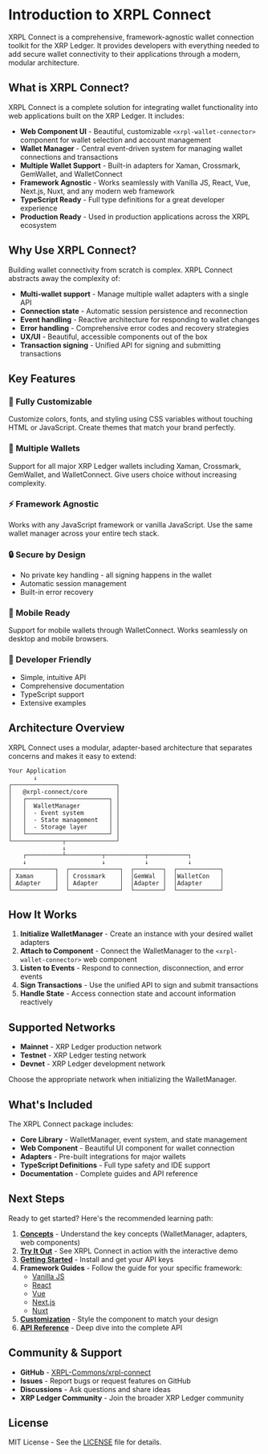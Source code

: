 # Introduction to XRPL Connect

XRPL Connect is a comprehensive, framework-agnostic wallet connection toolkit for the XRP Ledger. It provides developers with everything needed to add secure wallet connectivity to their applications through a modern, modular architecture.

## What is XRPL Connect?

XRPL Connect is a complete solution for integrating wallet functionality into web applications built on the XRP Ledger. It includes:

- **Web Component UI** - Beautiful, customizable `<xrpl-wallet-connector>` component for wallet selection and account management
- **Wallet Manager** - Central event-driven system for managing wallet connections and transactions
- **Multiple Wallet Support** - Built-in adapters for Xaman, Crossmark, GemWallet, and WalletConnect
- **Framework Agnostic** - Works seamlessly with Vanilla JS, React, Vue, Next.js, Nuxt, and any modern web framework
- **TypeScript Ready** - Full type definitions for a great developer experience
- **Production Ready** - Used in production applications across the XRPL ecosystem

## Why Use XRPL Connect?

Building wallet connectivity from scratch is complex. XRPL Connect abstracts away the complexity of:

- **Multi-wallet support** - Manage multiple wallet adapters with a single API
- **Connection state** - Automatic session persistence and reconnection
- **Event handling** - Reactive architecture for responding to wallet changes
- **Error handling** - Comprehensive error codes and recovery strategies
- **UX/UI** - Beautiful, accessible components out of the box
- **Transaction signing** - Unified API for signing and submitting transactions

## Key Features

### 🎨 Fully Customizable
Customize colors, fonts, and styling using CSS variables without touching HTML or JavaScript. Create themes that match your brand perfectly.

### 🔌 Multiple Wallets
Support for all major XRP Ledger wallets including Xaman, Crossmark, GemWallet, and WalletConnect. Give users choice without increasing complexity.

### ⚡ Framework Agnostic
Works with any JavaScript framework or vanilla JavaScript. Use the same wallet manager across your entire tech stack.

### 🔒 Secure by Design
- No private key handling - all signing happens in the wallet
- Automatic session management
- Built-in error recovery

### 📱 Mobile Ready
Support for mobile wallets through WalletConnect. Works seamlessly on desktop and mobile browsers.

### 🎯 Developer Friendly
- Simple, intuitive API
- Comprehensive documentation
- TypeScript support
- Extensive examples

## Architecture Overview

XRPL Connect uses a modular, adapter-based architecture that separates concerns and makes it easy to extend:

```
Your Application
       ↓
┌─────────────────────────────┐
│   @xrpl-connect/core        │
│   ┌───────────────────────┐ │
│   │  WalletManager        │ │
│   │  - Event system       │ │
│   │  - State management   │ │
│   │  - Storage layer      │ │
│   └───────────────────────┘ │
└──────────────┬──────────────┘
               ↓
    ┌──────────┴──────────┬───────────┬───────────┐
    ↓                     ↓           ↓           ↓
┌────────────┐  ┌──────────────┐  ┌────────┐  ┌────────────┐
│ Xaman      │  │ Crossmark    │  │GemWal  │  │WalletCon   │
│ Adapter    │  │ Adapter      │  │Adapter │  │Adapter     │
└────────────┘  └──────────────┘  └────────┘  └────────────┘
```

## How It Works

1. **Initialize WalletManager** - Create an instance with your desired wallet adapters
2. **Attach to Component** - Connect the WalletManager to the `<xrpl-wallet-connector>` web component
3. **Listen to Events** - Respond to connection, disconnection, and error events
4. **Sign Transactions** - Use the unified API to sign and submit transactions
5. **Handle State** - Access connection state and account information reactively

## Supported Networks

- **Mainnet** - XRP Ledger production network
- **Testnet** - XRP Ledger testing network
- **Devnet** - XRP Ledger development network

Choose the appropriate network when initializing the WalletManager.

## What's Included

The XRPL Connect package includes:

- **Core Library** - WalletManager, event system, and state management
- **Web Component** - Beautiful UI component for wallet connection
- **Adapters** - Pre-built integrations for major wallets
- **TypeScript Definitions** - Full type safety and IDE support
- **Documentation** - Complete guides and API reference

## Next Steps

Ready to get started? Here's the recommended learning path:

1. **[Concepts](/concepts)** - Understand the key concepts (WalletManager, adapters, web components)
2. **[Try It Out](/try-it-out)** - See XRPL Connect in action with the interactive demo
3. **[Getting Started](/guide/getting-started)** - Install and get your API keys
4. **Framework Guides** - Follow the guide for your specific framework:
   - [Vanilla JS](/guide/frameworks/vanilla-js)
   - [React](/guide/frameworks/react)
   - [Vue](/guide/frameworks/vue)
   - [Next.js](/guide/frameworks/next)
   - [Nuxt](/guide/frameworks/nuxt)
5. **[Customization](/guide/customization)** - Style the component to match your design
6. **[API Reference](/guide/api-reference)** - Deep dive into the complete API

## Community & Support

- **GitHub** - [XRPL-Commons/xrpl-connect](https://github.com/XRPL-Commons/xrpl-connect)
- **Issues** - Report bugs or request features on GitHub
- **Discussions** - Ask questions and share ideas
- **XRP Ledger Community** - Join the broader XRP Ledger community

## License

MIT License - See the [LICENSE](https://github.com/XRPL-Commons/xrpl-connect/blob/main/LICENSE) file for details.
